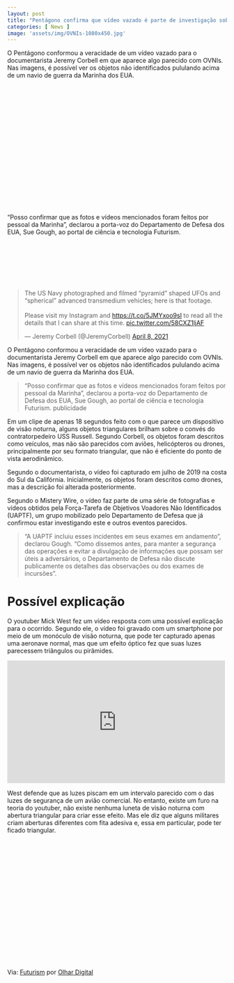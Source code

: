```yaml
---
layout: post
title: "Pentágono confirma que vídeo vazado é parte de investigação sobre OVNIs"
categories: [ News ]
image: 'assets/img/OVNIs-1080x450.jpg'
---
```


O Pentágono conformou a veracidade de um vídeo vazado para o documentarista Jeremy Corbell em que aparece algo parecido com OVNIs. Nas imagens, é possível ver os objetos não identificados pululando acima de um navio de guerra da Marinha dos EUA.

<!-- QUADRADO -->
<script async src="//pagead2.googlesyndication.com/pagead/js/adsbygoogle.js"></script>
<ins class="adsbygoogle"
style="display:inline-block;width:336px;height:280px"
data-ad-client="ca-pub-2838251107855362"
data-ad-slot="5351066970"></ins>
<script>
(adsbygoogle = window.adsbygoogle || []).push({});
</script>

“Posso confirmar que as fotos e vídeos mencionados foram feitos por pessoal da Marinha”, declarou a porta-voz do Departamento de Defesa dos EUA, Sue Gough, ao portal de ciência e tecnologia Futurism.

<!-- MINI ANÚNCIO -->
<script async src="//pagead2.googlesyndication.com/pagead/js/adsbygoogle.js"></script>
<!-- Games Root -->
<ins class="adsbygoogle"
style="display:inline-block;width:730px;height:95px"
data-ad-client="ca-pub-2838251107855362"
data-ad-slot="5351066970"></ins>
<script>
(adsbygoogle = window.adsbygoogle || []).push({});
</script>

<blockquote class="twitter-tweet"><p lang="en" dir="ltr">The US Navy photographed and filmed “pyramid” shaped UFOs and “spherical” advanced transmedium vehicles; here is that footage.<br><br>Please visit my Instagram and <a href="https://t.co/5JMYxoo9sI">https://t.co/5JMYxoo9sI</a> to read all the details that I can share at this time. <a href="https://t.co/58CXZ1ljAF">pic.twitter.com/58CXZ1ljAF</a></p>&mdash; Jeremy Corbell (@JeremyCorbell) <a href="https://twitter.com/JeremyCorbell/status/1380235718534918145?ref_src=twsrc%5Etfw">April 8, 2021</a></blockquote> <script async src="https://platform.twitter.com/widgets.js" charset="utf-8"></script>

<!-- RETANGULO LARGO 2 -->
<script async src="//pagead2.googlesyndication.com/pagead/js/adsbygoogle.js"></script>
<ins class="adsbygoogle"
style="display:block; text-align:center;"
data-ad-layout="in-article"
data-ad-format="fluid"
data-ad-client="ca-pub-2838251107855362"
data-ad-slot="8549252987"></ins>
<script>
(adsbygoogle = window.adsbygoogle || []).push({});
</script>

O Pentágono conformou a veracidade de um vídeo vazado para o documentarista Jeremy Corbell em que aparece algo parecido com OVNIs. Nas imagens, é possível ver os objetos não identificados pululando acima de um navio de guerra da Marinha dos EUA.

> “Posso confirmar que as fotos e vídeos mencionados foram feitos por pessoal da Marinha”, declarou a porta-voz do Departamento de Defesa dos EUA, Sue Gough, ao portal de ciência e tecnologia Futurism.
publicidade

Em um clipe de apenas 18 segundos feito com o que parece um dispositivo de visão noturna, alguns objetos triangulares brilham sobre o convés do contratorpedeiro USS Russell. Segundo Corbell, os objetos foram descritos como veículos, mas não são parecidos com aviões, helicópteros ou drones, principalmente por seu formato triangular, que não é eficiente do ponto de vista aerodinâmico.

Segundo o documentarista, o vídeo foi capturado em julho de 2019 na costa do Sul da Califórnia. Inicialmente, os objetos foram descritos como drones, mas a descrição foi alterada posteriormente.

Segundo o Mistery Wire, o vídeo faz parte de uma série de fotografias e vídeos obtidos pela Força-Tarefa de Objetivos Voadores Não Identificados (UAPTF), um grupo mobilizado pelo Departamento de Defesa que já confirmou estar investigando este e outros eventos parecidos.

<!-- RETANGULO LARGO -->
<script async src="https://pagead2.googlesyndication.com/pagead/js/adsbygoogle.js"></script>
<!-- Informat -->
<ins class="adsbygoogle"
style="display:block"
data-ad-client="ca-pub-2838251107855362"
data-ad-slot="2327980059"
data-ad-format="auto"
data-full-width-responsive="true"></ins>
<script>
(adsbygoogle = window.adsbygoogle || []).push({});
</script>

> “A UAPTF incluiu esses incidentes em seus exames em andamento”, declarou Gough. “Como dissemos antes, para manter a segurança das operações e evitar a divulgação de informações que possam ser úteis a adversários, o Departamento de Defesa não discute publicamente os detalhes das observações ou dos exames de incursões”.

# Possível explicação
O youtuber Mick West fez um vídeo resposta com uma possível explicação para o ocorrido. Segundo ele, o vídeo foi gravado com um smartphone por meio de um monóculo de visão noturna, que pode ter capturado apenas uma aeronave normal, mas que um efeito óptico fez que suas luzes parecessem triângulos ou pirâmides. 

<iframe width="500" height="281" src="https://www.youtube.com/embed/g256IPFoqMg" title="YouTube video player" frameborder="0" allow="accelerometer; autoplay; clipboard-write; encrypted-media; gyroscope; picture-in-picture" allowfullscreen></iframe>

West defende que as luzes piscam em um intervalo parecido com o das luzes de segurança de um avião comercial. No entanto, existe um furo na teoria do youtuber, não existe nenhuma luneta de visão noturna com abertura triangular para criar esse efeito. Mas ele diz que alguns militares criam aberturas diferentes com fita adesiva e, essa em particular, pode ter ficado triangular.


<!-- QUADRADO -->
<script async src="//pagead2.googlesyndication.com/pagead/js/adsbygoogle.js"></script>
<ins class="adsbygoogle"
style="display:inline-block;width:336px;height:280px"
data-ad-client="ca-pub-2838251107855362"
data-ad-slot="5351066970"></ins>
<script>
(adsbygoogle = window.adsbygoogle || []).push({});
</script>

Via: [Futurism](https://futurism.com/leaked-video-unidentified-objects-swarming-navy-warship) por [Olhar Digital](https://olhardigital.com.br/2021/04/13/ciencia-e-espaco/pentagono-confirma-que-video-vazado-e-parte-de-investigacao-sobre-ovnis/)


